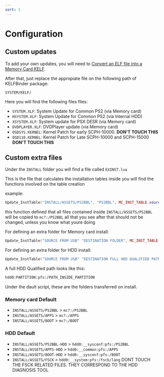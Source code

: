```yaml
---
sort: 1
---
```


# Configuration

## Custom updates

To add your own updates, you will need to [Convert an ELF file into a Memory Card KELF](./creating_KELFs.md).

After that, just replace the appropiate file on the following path of KELFBinder package:

```
SYSTEM/KELF/
```

Here you will find the following files files:

- `SYSTEM.XLF`: System Update for Common PS2 (via Memory card)
- `HSYSTEM.XLF`: System Update for Common PS2 (via Internal HDD)
- `XSYSTEM.XLF`: System update for PSX DESR (via Memory card)
- `DVDPLAYER.XLF`: DVDPlayer update (via Memory card)
- `OSDSYS.KERNEL`: Kernel Patch for early SCPH-10000. __DON'T TOUCH THIS__
- `OSD110.KERNEL`: Kernel Patch for Late SCPH-10000 and SCPH-15000  __DON'T TOUCH THIS__

## Custom extra files

Under the `INSTALL` folder you will find a file called `EXINST.lua`

This is the file that calculates the installation tables
inside you will find the functions involved on the table creation

example:
```lua
Update_InstTable("INSTALL/ASSETS/PS2BBL", "PS2BBL", MC_INST_TABLE.source, MC_INST_TABLE.target, MC_INST_TABLE.dirs)
```
this function defined that all files contained inside `INSTALL/ASSETS/PS2BBL` will be copied to `mc?:/PS2BBL`
all that you see after that should not be changed, unless you know what youre doing

For defining an extra folder for Memory card install:
```lua
Update_InstTable("SOURCE FROM USB" "DESTINATION FOLDER", MC_INST_TABLE.source, MC_INST_TABLE.target, MC_INST_TABLE.dirs)
```

For defining an extra folder for HDD install:
```lua
Update_InstTable("SOURCE FROM USB" "DESTINATION FULL HDD QUALIFIED PATH", HDD_INST_TABLE.source, HDD_INST_TABLE.target, HDD_INST_TABLE.dirs)
```
A full HDD Qualified path looks like this:
```bash
hdd0:PARTITION:pfs:/PATH_INSIDE_PARTITION
```

Under the dault script, these are the folders transferred on install.

### Memory card Default
- `INSTALL/ASSETS/PS2BBL` > `mc?:/PS2BBL`
- `INSTALL/ASSETS/APPS` > `mc?:/APPS`  
- `INSTALL/ASSETS/BOOT` > `mc?:/BOOT` 

### HDD Default
- `INSTALL/ASSETS/PS2BBL-HDD` > `hdd0:__sysconf:pfs:/PS2BBL`
- `INSTALL/ASSETS/APPS-HDD` > `hdd0:__common:pfs:/APPS`
- `INSTALL/ASSETS/BOOT-HDD` > `hdd0:__sysconf:pfs:/BOOT`
- `INSTALL/ASSETS/FSCK` > `hdd0:__system:pfs:/fsck/lang`
DONT TOUCH THE FSCK RELATED FILES. THEY CORRESPOND TO THE HDD DIAGNOSIS TOOL
